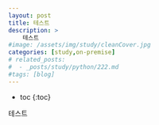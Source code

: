 ```yaml
---
layout: post
title: 테스트
description: >
    테스트
#image: /assets/img/study/cleanCover.jpg
categories: [study,on-premise]
# related_posts:
#  - _posts/study/python/222.md
#tags: [blog]
---
```

* toc
{:toc}

테스트